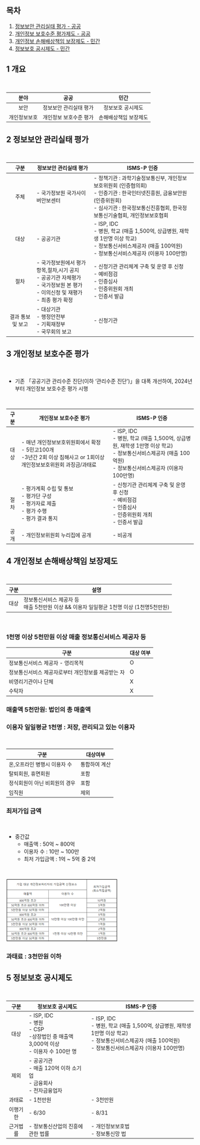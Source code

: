 ## 목차

1. [정보보안 관리실태 평가 - 공공](#2-정보보안-관리실태-평가-vs-isms-p-인증제도)
2. [개인정보 보호수준 평가제도 - 공공](#3-개인정보-보호수준평가)
3. [개인정보 손해배상책임 보장제도 - 민간](#4-개인정보-손해배상책임-보장제도)
4. [정보보호 공시제도 - 민간](#5-정보보호-공시제도)

## 1 개요

<br>

| 분야  | 공공 | 민간 |
|:--:|:--:|:--:|
|   보안    | 정보보안 관리실태 평가 | 정보보호 공시제도    |
|개인정보보호| 개인정보 보호수준 평가 | 손해배상책임 보장제도 |

## 2 정보보안 관리실태 평가 

<br>

| 구분 | 정보보안 관리실태 평가 | ISMS-P 인증 |
|:--:|--|--|
| 주체 | - 국가정보원 국가사이버안보센터 | - 정책기관 : 과학기술정보통신부, 개인정보보호위원회 (인증협의회) <br> - 인증기관 : 한국인터넷진흥원, 금융보안원 (인증위원회) <br> - 심사기관 : 한국정보통신진흥협회, 한국정보통신기술협회, 개인정보보호협회|
| 대상 | - 공공기관             | - ISP, IDC <br> - 병원, 학교 (매출 1,500억, 상급병원, 재학생 1만명 이상 학교) <br> -  정보통신서비스제공자 (매출 100억원) <br> - 정보통신서비스제공자 (이용자 100만명) |
| 절차 | - 국가정보원에서 평가항목,절차,시기 공지 <br> - 공공기관 자체평가 <br> - 국가정보원 본 평가 <br> - 이의신청 및 재평가 <br> - 최종 평가 확정|  - 신청기관 관리체계 구축 및 운영 후 신청 <br> - 예비점검 <br> - 인증심사 <br> -  인증위원회 개최 <br> - 인증서 발급 |
| 결과 통보 및 보고| - 대상기관 <br> - 행정안전부 <br> - 기획재정부 <br> - 국무회의 보고 | - 신청기관 |


## 3 개인정보 보호수준 평가

<br>

-  기존 「공공기관 관리수준 진단(이하 ‘관리수준 진단’)」을 대폭 개선하여, 2024년 부터 개인정보 보호수준 평가 시행

<br>

| 구분 | 개인정보 보호수준 평가 | ISMS-P 인증 |
|:--:|--|--|
| 대상 | - 매년 개인정보보호위원회에서 확정 <br> - 5민고100개 <br> -3년간 2회 이상 침해사고 or 1회이상 개인정보보호위원회 과징금/과태료 | - ISP, IDC <br> - 병원, 학교 (매출 1,500억, 상급병원, 재학생 1만명 이상 학교) <br> -  정보통신서비스제공자 (매출 100억원) <br> - 정보통신서비스제공자 (이용자 100만명) |
| 절차 | - 평가계획 수립 및 통보 <br> - 평가단 구성 <br> - 평가자료 제출 <br> - 평가 수행 <br> - 평가 결과 통지 |  - 신청기관 관리체계 구축 및 운영 후 신청 <br> - 예비점검 <br> - 인증심사 <br> -  인증위원회 개최 <br> - 인증서 발급 |
| 공개 | - 개인정보위원회 누리집에 공개 | - 비공개 |

## 4 개인정보 손해배상책임 보장제도

<br>

|구분 | 설명 |
|--|--|
| 대상 | 정보통신서비스 제공자 등 <br> 매출 5천만원 이상 && 이용자 일일평균 1천명 이상 (1천명5천만원)|


<br>

### 1천명 이상 5천만원 이상 매출 정보통신서비스 제공자 등

| 구분 | 대상 여부 |
|--|--|
| 정보통신서비스 제공자 - 영리목적                 | O |
| 정보통신서비스 제공자로부터 개인정보를 제공받는 자 | O |
| 비영리기관이나 단체                              | X |
| 수탁자                                          | X |

### 매출액 5천만원: 법인의 총 매출액

### 이용자 일일평균 1천명 : 저장, 관리되고 있는 이용자

<br>

| 구분 | 대상여부 |
|--|--|
|온,오프라인 병행시 이용자 수 | 통합하여 계산 |
|탈퇴회원, 휴면회원           | 포함         |
|정식회원이 아닌 비회원의 경우 | 포함         |
|임직원                      | 제외         |

### 최저가입 금액

<br>

- 중간값
    - 매출액 : 50억 ~ 800억
    - 이용자 수 : 10만 ~ 100만
    - 최저 가입금액 : 1억 ~ 5억 중 2억

<br>

![최저가입금액](./image/손해배상제도%20적립금액.png)

### 과태료 : 3천만원 이하



## 5 정보보호 공시제도

<br>

| 구분 | 정보보호 공시제도 | ISMS-P 인증 |
|:--:|--|--|
| 대상 | - ISP, IDC <br> - 병원 <br> - CSP <br> -상장법인 중 매출액 3,000억 이상 <br> - 이용자 수 100만 명         | - ISP, IDC <br> - 병원, 학교 (매출 1,500억, 상급병원, 재학생 1만명 이상 학교) <br> -  정보통신서비스제공자 (매출 100억원) <br> - 정보통신서비스제공자 (이용자 100만명) |
| 제외 | - 공공기관 <br> - 매출 120억 이하 소기업 <br> - 금융회사 <br> - 전자금융업자  |          |
| 과태료 | - 1천만원 | - 3천만원 | 
| 이행기한 | - 6/30 | - 8/31 |
| 근거법률 | - 정보통신산업의 진흥에 관한 법률 | - 개인정보보호법 <br> - 정보통신망 법 | 

